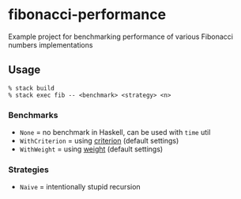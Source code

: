 # fibonacci-performance

Example project for benchmarking performance of various Fibonacci numbers implementations

## Usage

```console
% stack build
% stack exec fib -- <benchmark> <strategy> <n>
```

### Benchmarks

- `None` = no benchmark in Haskell, can be used with `time` util
- `WithCriterion` = using [criterion](http://hackage.haskell.org/package/criterion) (default settings)
- `WithWeight` = using [weight](hackage.haskell.org/package/weigh) (default settings)

### Strategies

- `Naive` = intentionally stupid recursion
